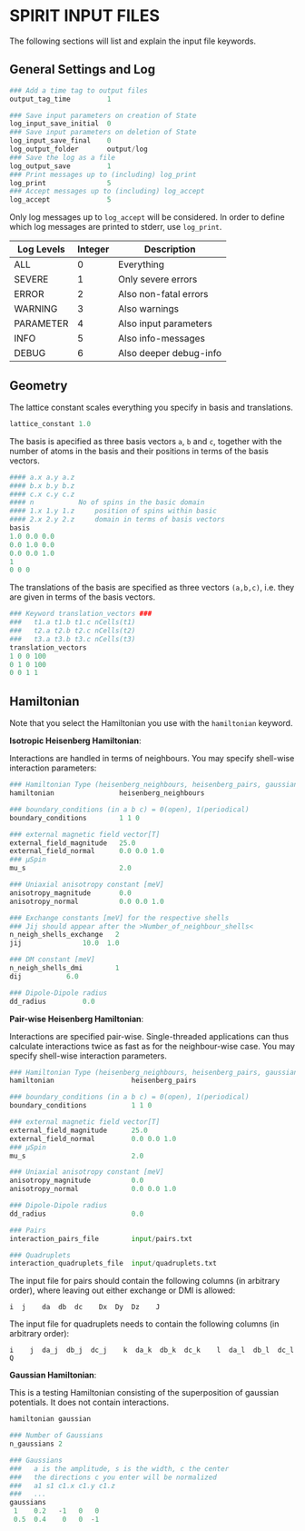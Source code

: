 SPIRIT INPUT FILES
====================

The following sections will list and explain the input file keywords.

General Settings and Log
--------------------

```Python
### Add a time tag to output files
output_tag_time         1
```

```Python
### Save input parameters on creation of State
log_input_save_initial  0
### Save input parameters on deletion of State
log_input_save_final    0
log_output_folder       output/log
### Save the log as a file
log_output_save         1
### Print messages up to (including) log_print
log_print               5
### Accept messages up to (including) log_accept
log_accept              5
```

Only log messages up to `log_accept` will be considered.
In order to define which log messages are printed to stderr, use `log_print`.

| Log Levels | Integer | Description            |
| ---------- | ------- | ---------------------- |
| ALL        |    0    | Everything             |
| SEVERE     |    1    | Only severe errors     |
| ERROR      |    2    | Also non-fatal errors  |
| WARNING    |    3    | Also warnings          |
| PARAMETER  |    4    | Also input parameters  |
| INFO       |    5    | Also info-messages     |
| DEBUG      |    6    | Also deeper debug-info |


Geometry
--------------------

The lattice constant scales everything you specify in basis and translations.

```Python
lattice_constant 1.0
```

The basis is apecified as three basis vectors `a`, `b` and `c`, together
with the number of atoms in the basis and their positions in terms of
the basis vectors.

```Python
#### a.x a.y a.z
#### b.x b.y b.z
#### c.x c.y c.z
#### n		     No of spins in the basic domain
#### 1.x 1.y 1.z     position of spins within basic
#### 2.x 2.y 2.z     domain in terms of basis vectors
basis
1.0 0.0 0.0
0.0 1.0 0.0
0.0 0.0 1.0
1
0 0 0
```

The translations of the basis are specified as three vectors `(a,b,c)`, i.e.
they are given in terms of the basis vectors.

```Python
### Keyword translation_vectors ###
###   t1.a t1.b t1.c nCells(t1)
###   t2.a t2.b t2.c nCells(t2)
###   t3.a t3.b t3.c nCells(t3)
translation_vectors
1 0 0 100
0 1 0 100
0 0 1 1
```


Hamiltonian
--------------------

Note that you select the Hamiltonian you use with the `hamiltonian` keyword.

**Isotropic Heisenberg Hamiltonian**:

Interactions are handled in terms of neighbours.
You may specify shell-wise interaction parameters:

```Python
### Hamiltonian Type (heisenberg_neighbours, heisenberg_pairs, gaussian)
hamiltonian                heisenberg_neighbours

### boundary_conditions (in a b c) = 0(open), 1(periodical)
boundary_conditions        1 1 0

### external magnetic field vector[T]
external_field_magnitude   25.0
external_field_normal      0.0 0.0 1.0
### µSpin
mu_s                       2.0

### Uniaxial anisotropy constant [meV]
anisotropy_magnitude       0.0
anisotropy_normal          0.0 0.0 1.0

### Exchange constants [meV] for the respective shells
### Jij should appear after the >Number_of_neighbour_shells<
n_neigh_shells_exchange   2
jij 			  10.0  1.0

### DM constant [meV]
n_neigh_shells_dmi        1
dij			  6.0

### Dipole-Dipole radius
dd_radius		  0.0
```

**Pair-wise Heisenberg Hamiltonian**:

Interactions are specified pair-wise. Single-threaded applications can thus
calculate interactions twice as fast as for the neighbour-wise case.
You may specify shell-wise interaction parameters.

```Python
### Hamiltonian Type (heisenberg_neighbours, heisenberg_pairs, gaussian)
hamiltonian                   heisenberg_pairs

### boundary_conditions (in a b c) = 0(open), 1(periodical)
boundary_conditions           1 1 0

### external magnetic field vector[T]
external_field_magnitude      25.0
external_field_normal         0.0 0.0 1.0
### µSpin
mu_s                          2.0

### Uniaxial anisotropy constant [meV]
anisotropy_magnitude          0.0
anisotropy_normal             0.0 0.0 1.0

### Dipole-Dipole radius
dd_radius                     0.0

### Pairs
interaction_pairs_file        input/pairs.txt

### Quadruplets
interaction_quadruplets_file  input/quadruplets.txt
```

The input file for pairs should contain the following columns (in arbitrary order),
where leaving out either exchange or DMI is allowed:

```
i  j    da  db  dc    Dx  Dy  Dz    J
```

The input file for quadruplets needs to contain the following columns (in arbitrary order):

```
i    j  da_j  db_j  dc_j    k  da_k  db_k  dc_k    l  da_l  db_l  dc_l    Q
```

**Gaussian Hamiltonian**:

This is a testing Hamiltonian consisting of the superposition
of gaussian potentials. It does not contain interactions.

```Python
hamiltonian gaussian

### Number of Gaussians
n_gaussians 2

### Gaussians
###   a is the amplitude, s is the width, c the center
###   the directions c you enter will be normalized
###   a1 s1 c1.x c1.y c1.z
###   ...
gaussians
 1    0.2   -1   0   0
 0.5  0.4    0   0  -1
```